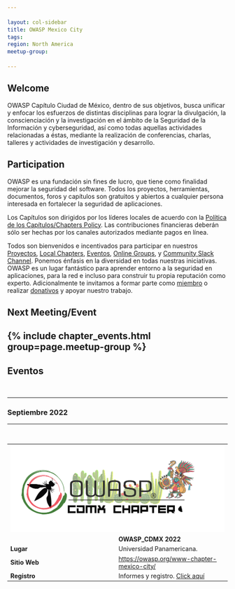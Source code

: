 ```yaml
---

layout: col-sidebar
title: OWASP Mexico City
tags: 
region: North America
meetup-group:

---
```


## Welcome

OWASP Capítulo Ciudad de México, dentro de sus objetivos, busca unificar y enfocar los esfuerzos de distintas disciplinas para lograr la divulgación, la conscienciación y la investigación en el ámbito de la Seguridad de la Información y cyberseguridad, así como todas aquellas actividades relacionadas a éstas, mediante la realización de conferencias, charlas, talleres y actividades de investigación y desarrollo.

## Participation
OWASP es una fundación sin fines de lucro, que tiene como finalidad mejorar la seguridad del software. Todos los proyectos, herramientas, documentos, foros y capítulos son gratuitos y abiertos a cualquier persona interesada en fortalecer la seguridad de aplicaciones. 

Los Capítulos son dirigidos por los líderes locales de acuerdo con la [Política de los Capítulos/Chapters Policy](/www-policy/operational/chapters). Las contribuciones financieras deberán sólo ser hechas por los canales autorizados mediante pagos en línea. 

Todos son bienvenidos e incentivados para participar en nuestros [Proyectos](/projects/), [Local Chapters](/chapters/), [Eventos](/events/), [Online Groups](https://groups.google.com/a/owasp.com/), y [Community Slack Channel](https://owasp.slack.com/). Ponemos énfasis en la diversidad en todas nuestras iniciativas. OWASP es un lugar fantástico para aprender entorno a la seguridad en aplicaciones, para la red e incluso para construir tu propia reputación como experto. Adicionalmente te invitamos a formar parte como [miembro](/membership/) o realizar [donativos](/donate/) y apoyar nuestro trabajo. 


Next Meeting/Event <!-- You should keep this section as it will populate your meetup events -->
---------------------
{% include chapter_events.html group=page.meetup-group %}
---
## Eventos
<br>
<hr>
<h3>Septiembre 2022</h3>
<hr>
<br>
<table>
  <tbody>
    <tr>
      <td colspan="2"><center><img src="assets/images/OWASP_CDMX.png" alt=""></center></td>
    </tr>
    <tr>
      <td WIDTH="250"><b></b> </td>
      <td WIDTH="250"><b>OWASP_CDMX 2022</b> </td>
    </tr>
    <tr>
      <td><b>Lugar</b> </td>
      <td>Universidad Panamericana. </td>
    </tr>
    <tr>
      <td><b>Sitio Web</b> </td>
      <td> <a rel="nofollow" class="external free" href="https://owasp.org/www-chapter-mexico-city/">https://owasp.org/www-chapter-mexico-city/</a></td>
    </tr>
    <tr>
      <td><b>Registro</b></td>
      <td> Informes y registro. <a rel="nofollow" class="external text" href="http://www.eventbrite.com"> Click aquí</a></td>
    </tr>
  </tbody>
</table>
<br>

